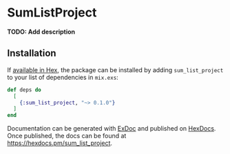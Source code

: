 # SumListProject

**TODO: Add description**

## Installation

If [available in Hex](https://hex.pm/docs/publish), the package can be installed
by adding `sum_list_project` to your list of dependencies in `mix.exs`:

```elixir
def deps do
  [
    {:sum_list_project, "~> 0.1.0"}
  ]
end
```

Documentation can be generated with [ExDoc](https://github.com/elixir-lang/ex_doc)
and published on [HexDocs](https://hexdocs.pm). Once published, the docs can
be found at <https://hexdocs.pm/sum_list_project>.

